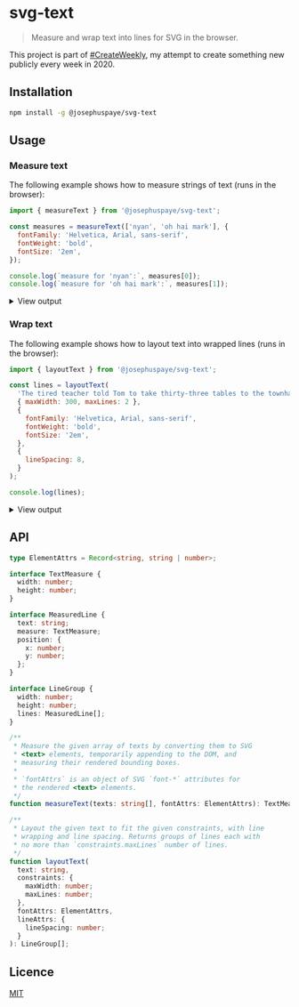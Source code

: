 # svg-text

> Measure and wrap text into lines for SVG in the browser.

This project is part of [#CreateWeekly](https://twitter.com/JosephusPaye/status/1214853295023411200), my attempt to create something new publicly every week in 2020.

## Installation

```bash
npm install -g @josephuspaye/svg-text
```

## Usage

### Measure text

The following example shows how to measure strings of text (runs in the browser):

```js
import { measureText } from '@josephuspaye/svg-text';

const measures = measureText(['nyan', 'oh hai mark'], {
  fontFamily: 'Helvetica, Arial, sans-serif',
  fontWeight: 'bold',
  fontSize: '2em',
});

console.log(`measure for 'nyan':`, measures[0]);
console.log(`measure for 'oh hai mark':`, measures[1]);
```

<details>
<summary>View output</summary>

```
measure for 'nyan': { width: 74.6875, height: 35.21875 }
measure for 'oh hai mark': { width: 180.21875, height: 35.21875 }
```

</details>

### Wrap text

The following example shows how to layout text into wrapped lines (runs in the browser):

```js
import { layoutText } from '@josephuspaye/svg-text';

const lines = layoutText(
  'The tired teacher told Tom to take thirty-three tables to the townhall.',
  { maxWidth: 300, maxLines: 2 },
  {
    fontFamily: 'Helvetica, Arial, sans-serif',
    fontWeight: 'bold',
    fontSize: '2em',
  },
  {
    lineSpacing: 8,
  }
);

console.log(lines);
```

<details>
<summary>View output</summary>

```js
[
  {
    width: 259.015625,
    height: 78.4375,
    lines: [
      {
        text: 'The tired teacher',
        measure: {
          width: 259.015625,
          height: 35.21875,
        },
        position: {
          x: 0,
          y: 0,
        },
      },
      {
        text: 'told Tom to take',
        measure: {
          width: 244.734375,
          height: 35.21875,
        },
        position: {
          x: 0,
          y: 43.21875,
        },
      },
    ],
  },
  {
    width: 270.28125,
    height: 78.4375,
    lines: [
      {
        text: 'thirty-three tables',
        measure: {
          width: 270.28125,
          height: 35.21875,
        },
        position: {
          x: 0,
          y: 0,
        },
      },
      {
        text: 'to the townhall.',
        measure: {
          width: 234.640625,
          height: 35.21875,
        },
        position: {
          x: 0,
          y: 43.21875,
        },
      },
    ],
  },
];
```

</details>

## API

```ts
type ElementAttrs = Record<string, string | number>;

interface TextMeasure {
  width: number;
  height: number;
}

interface MeasuredLine {
  text: string;
  measure: TextMeasure;
  position: {
    x: number;
    y: number;
  };
}

interface LineGroup {
  width: number;
  height: number;
  lines: MeasuredLine[];
}

/**
 * Measure the given array of texts by converting them to SVG
 * <text> elements, temporarily appending to the DOM, and
 * measuring their rendered bounding boxes.
 *
 * `fontAttrs` is an object of SVG `font-*` attributes for
 * the rendered <text> elements.
 */
function measureText(texts: string[], fontAttrs: ElementAttrs): TextMeasure[];

/**
 * Layout the given text to fit the given constraints, with line
 * wrapping and line spacing. Returns groups of lines each with
 * no more than `constraints.maxLines` number of lines.
 */
function layoutText(
  text: string,
  constraints: {
    maxWidth: number;
    maxLines: number;
  },
  fontAttrs: ElementAttrs,
  lineAttrs: {
    lineSpacing: number;
  }
): LineGroup[];
```

## Licence

[MIT](LICENCE)

